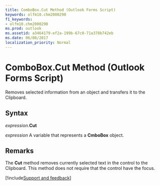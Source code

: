 ```yaml
---
title: ComboBox.Cut Method (Outlook Forms Script)
keywords: olfm10.chm2000290
f1_keywords:
- olfm10.chm2000290
ms.prod: outlook
ms.assetid: a3464179-ef2a-199b-67c0-71a378b742eb
ms.date: 06/08/2017
localization_priority: Normal
---
```



# ComboBox.Cut Method (Outlook Forms Script)

Removes selected information from an object and transfers it to the Clipboard.


## Syntax

_expression_.**Cut**

_expression_ A variable that represents a **CmboBox** object.


## Remarks

The  **Cut** method removes currently selected text in the control to the Clipboard. This method does not require that the control have the focus.

[!include[Support and feedback](~/includes/feedback-boilerplate.md)]